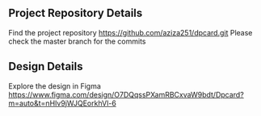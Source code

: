 ## Project Repository Details

Find the project repository https://github.com/aziza251/dpcard.git
Please check the master branch for the commits

## Design Details

Explore the design in Figma https://www.figma.com/design/O7DQqssPXamRBCxvaW9bdt/Dpcard?m=auto&t=nHIv9jWJQEorkhVl-6

